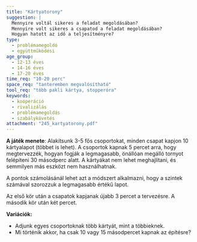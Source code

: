 ```yaml
---
title: "Kártyatorony"
suggestion: | 
  Mennyire voltál sikeres a feladat megoldásában?
  Mennyire volt sikeres a csapatod a feladat megoldásában?
  Hogyan hatott az idő a teljesítményre?
type:
  - problémamegoldó
  - együttműködési
age_group:
  - 12-13 éves
  - 14-16 éves
  - 17-20 éves
time_req: "10-20 perc"
space_req: "tanteremben megvalósítható"
tool_req: "több pakli kártya, stopperóra"
keywords: 
  - kooperáció
  - rivalizálás
  - problémamegoldás
  - szabálykövetés
attachment: "245_kartyatorony.pdf"
---
```


**A játék menete**: Alakítsunk 3-5 fős csoportokat, minden csapat kapjon 10 kártyalapot (többet is lehet). A csoportok kapnak 5 percet arra, hogy megtervezzék, hogyan fogják a legmagasabb, önállóan megálló tornyot felépíteni 30 másodperc alatt. A kártyákat nem lehet meghajlítani, és semmilyen más eszközt nem használhatnak.

A pontok számolásánál lehet azt a módszert alkalmazni, hogy a szintek számával szorozzuk a legmagasabb értékű lapot.

Az első kör után a csapatok kapjanak újabb 3 percet a tervezésre. A második kör után két percet.

 **Variációk:**

* Adjunk egyes csoportoknak több kártyát, mint a többieknek.
* Mi történik akkor, ha csak 10 vagy 15 másodpercet kapnak az építésre?
  
  
